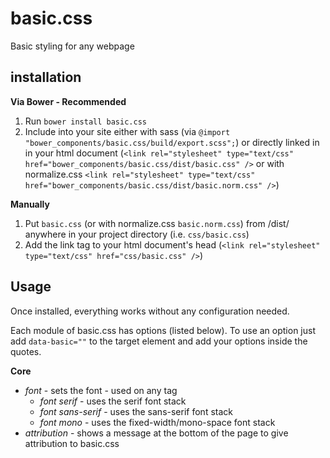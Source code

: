 basic.css
=========
Basic styling for any webpage

## installation

**Via Bower - Recommended**

1.  Run `bower install basic.css`
2.  Include into your site either with sass (via `@import "bower_components/basic.css/build/export.scss";`) or directly linked in in your html document (`<link rel="stylesheet" type="text/css" href="bower_components/basic.css/dist/basic.css" />` or with normalize.css `<link rel="stylesheet" type="text/css" href="bower_components/basic.css/dist/basic.norm.css" />`)

**Manually**

1.  Put `basic.css` (or with normalize.css `basic.norm.css`) from /dist/ anywhere in your project directory (i.e. `css/basic.css`)
2.  Add the link tag to your html document's head (`<link rel="stylesheet" type="text/css" href="css/basic.css" />`)

## Usage
Once installed, everything works without any configuration needed.

Each module of basic.css has options (listed below). To use an option just add `data-basic=""` to the target element and add your options inside the quotes.

**Core**

* *font* - sets the font - used on any tag
  * *font serif* - uses the serif font stack
  * *font sans-serif* - uses the sans-serif font stack
  * *font mono* - uses the fixed-width/mono-space font stack
* *attribution* - shows a message at the bottom of the page to give attribution to basic.css